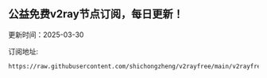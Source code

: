 ## 公益免费v2ray节点订阅，每日更新！
更新时间：2025-03-30

订阅地址:
```
https://raw.githubusercontent.com/shichongzheng/v2rayfree/main/v2rayfree
```

